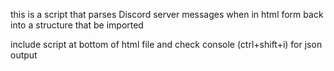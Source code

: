 this is a script that parses Discord server messages when in html form back into a structure that be imported

include script at bottom of html file and check console (ctrl+shift+i) for json output
